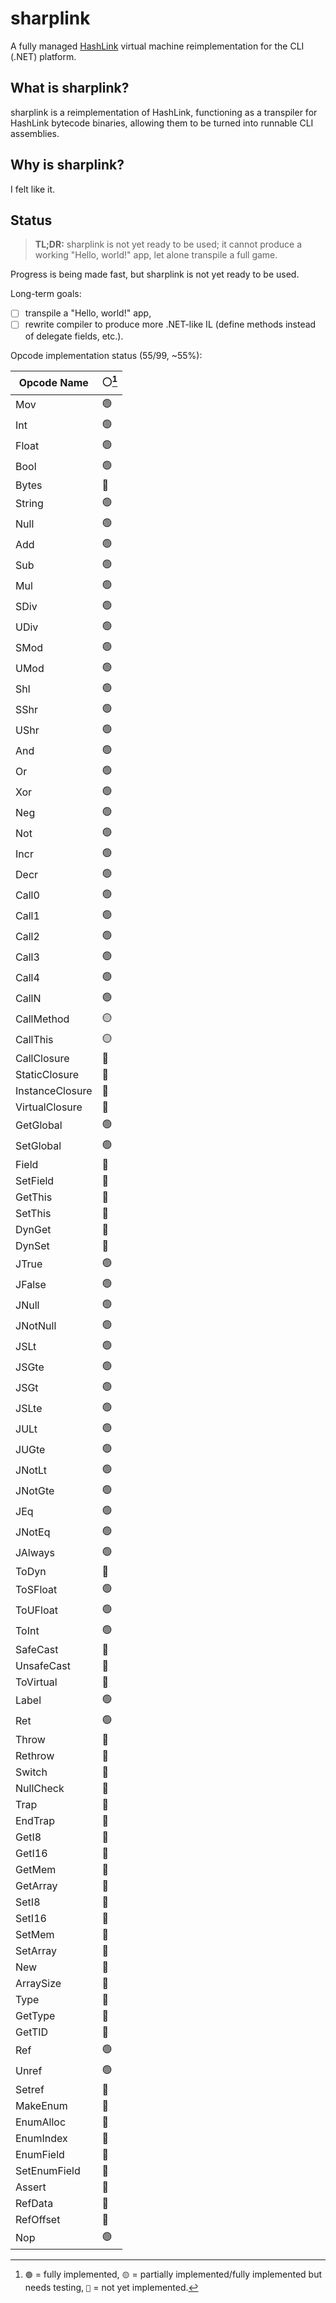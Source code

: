 # sharplink

A fully managed [HashLink](https://github.com/HaxeFoundation/hashlink) virtual machine reimplementation for the CLI (.NET) platform.

## What is sharplink?

sharplink is a reimplementation of HashLink, functioning as a transpiler for HashLink bytecode binaries, allowing them to be turned into runnable CLI assemblies.

## Why is sharplink?

I felt like it.

## Status

> **TL;DR:** sharplink is not yet ready to be used; it cannot produce a working "Hello, world!" app, let alone transpile a full game.

Progress is being made fast, but sharplink is not yet ready to be used.

Long-term goals:

- [ ] transpile a "Hello, world!" app,
- [ ] rewrite compiler to produce more .NET-like IL (define methods instead of delegate fields, etc.).

Opcode implementation status (55/99, ~55%):

| Opcode Name     | ⚪[^1] |
| --------------- | ------ |
| Mov             | 🟢     |
| Int             | 🟢     |
| Float           | 🟢     |
| Bool            | 🟢     |
| Bytes           | 🔴     |
| String          | 🟢     |
| Null            | 🟢     |
| Add             | 🟢     |
| Sub             | 🟢     |
| Mul             | 🟢     |
| SDiv            | 🟢     |
| UDiv            | 🟢     |
| SMod            | 🟢     |
| UMod            | 🟢     |
| Shl             | 🟢     |
| SShr            | 🟢     |
| UShr            | 🟢     |
| And             | 🟢     |
| Or              | 🟢     |
| Xor             | 🟢     |
| Neg             | 🟢     |
| Not             | 🟢     |
| Incr            | 🟢     |
| Decr            | 🟢     |
| Call0           | 🟢     |
| Call1           | 🟢     |
| Call2           | 🟢     |
| Call3           | 🟢     |
| Call4           | 🟢     |
| CallN           | 🟢     |
| CallMethod      | 🟡     |
| CallThis        | 🟡     |
| CallClosure     | 🔴     |
| StaticClosure   | 🔴     |
| InstanceClosure | 🔴     |
| VirtualClosure  | 🔴     |
| GetGlobal       | 🟢     |
| SetGlobal       | 🟢     |
| Field           | 🔴     |
| SetField        | 🔴     |
| GetThis         | 🔴     |
| SetThis         | 🔴     |
| DynGet          | 🔴     |
| DynSet          | 🔴     |
| JTrue           | 🟢     |
| JFalse          | 🟢     |
| JNull           | 🟢     |
| JNotNull        | 🟢     |
| JSLt            | 🟢     |
| JSGte           | 🟢     |
| JSGt            | 🟢     |
| JSLte           | 🟢     |
| JULt            | 🟢     |
| JUGte           | 🟢     |
| JNotLt          | 🟢     |
| JNotGte         | 🟢     |
| JEq             | 🟢     |
| JNotEq          | 🟢     |
| JAlways         | 🟢     |
| ToDyn           | 🔴     |
| ToSFloat        | 🟢     |
| ToUFloat        | 🟢     |
| ToInt           | 🟢     |
| SafeCast        | 🔴     |
| UnsafeCast      | 🔴     |
| ToVirtual       | 🔴     |
| Label           | 🟢     |
| Ret             | 🟢     |
| Throw           | 🔴     |
| Rethrow         | 🔴     |
| Switch          | 🔴     |
| NullCheck       | 🔴     |
| Trap            | 🔴     |
| EndTrap         | 🔴     |
| GetI8           | 🔴     |
| GetI16          | 🔴     |
| GetMem          | 🔴     |
| GetArray        | 🔴     |
| SetI8           | 🔴     |
| SetI16          | 🔴     |
| SetMem          | 🔴     |
| SetArray        | 🔴     |
| New             | 🔴     |
| ArraySize       | 🔴     |
| Type            | 🔴     |
| GetType         | 🔴     |
| GetTID          | 🔴     |
| Ref             | 🟢     |
| Unref           | 🟢     |
| Setref          | 🔴     |
| MakeEnum        | 🔴     |
| EnumAlloc       | 🔴     |
| EnumIndex       | 🔴     |
| EnumField       | 🔴     |
| SetEnumField    | 🔴     |
| Assert          | 🔴     |
| RefData         | 🔴     |
| RefOffset       | 🔴     |
| Nop             | 🟢     |

[^1]: `🟢` = fully implemented, `🟡` = partially implemented/fully implemented but needs testing, `🔴` = not yet implemented.
